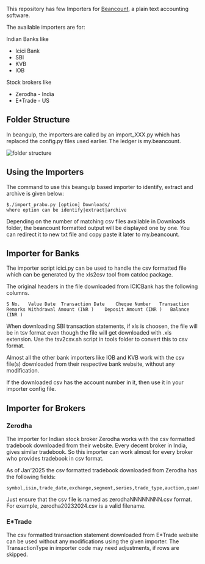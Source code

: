 This repository has few Importers for [Beancount](https://github.com/beancount/beancount), a plain text accounting software.

The available importers are for:

 Indian Banks like
 - Icici Bank
 - SBI
 - KVB
 - IOB

Stock brokers like
- Zerodha - India
- E*Trade - US

## Folder Structure

In beangulp, the importers are called by an import_XXX.py which has
replaced the config.py files used earlier. The ledger is my.beancount.

![folder
structure](https://github.com/prabusw/beancount-importer-zerodha/blob/master/folderstructure.png)

## Using the Importers

The command to use this beangulp based importer to identify, extract
and archive is given below:

```
$./import_prabu.py [option] Downloads/
where option can be identify|extract|archive
```
Depending on the number of matching csv files available in Downloads
folder, the beancount formatted output will be displayed one by
one. You can redirect it to new txt file and copy paste it later to
my.beancount.

## Importer for Banks

The importer script icici.py can be used to handle the csv formatted
file which can be generated by the xls2csv tool from catdoc package.

The original headers in the file downloaded from ICICBank has the
following columns.

```
S No.	Value Date	Transaction Date	Cheque Number	Transaction Remarks	Withdrawal Amount (INR )	Deposit Amount (INR )	Balance (INR )
```

When downloading SBI transaction statements, if xls is choosen, the
file will be in tsv format even though the file will get downloaded
with .xls extension. Use the tsv2csv.sh script in tools folder to
convert this to csv format.

Almost all the other bank importers like IOB and KVB work with the csv
file(s) downloaded from their respective bank website, without any
modification.

If the downloaded csv has the account number in it, then use it in
your importer config file.

## Importer for Brokers

### Zerodha
The importer for Indian stock broker Zerodha works with the csv
formatted tradebook downloaded from their website. Every decent
broker in India, gives similar tradebook.  So this importer can work
almost for every broker who provides tradebook in csv format.

As of Jan'2025 the csv formatted tradebook downloaded from Zerodha has
the following fields:

```
symbol,isin,trade_date,exchange,segment,series,trade_type,auction,quantity,price,trade_id,order_id,order_execution_time
```
Just ensure that the csv file is named as zerodhaNNNNNNNN.csv
format. For example, zerodha20232024.csv is a valid filename.

### E*Trade
The csv formatted transaction statement downloaded from E*Trade
website can be used without any modifications using the given
importer. The TransactionType in importer code may need adjustments,
if rows are skipped.
